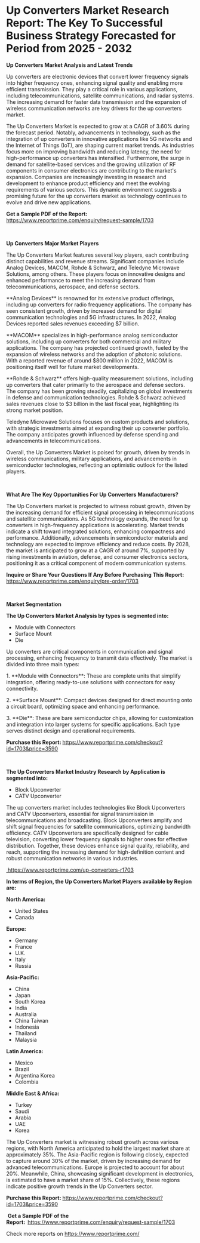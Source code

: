 <p><h1>Up Converters Market Research Report: The Key To Successful Business Strategy Forecasted for Period from 2025 - 2032</h1></p><p><strong>Up Converters Market Analysis and Latest Trends</strong></p>
<p><p>Up converters are electronic devices that convert lower frequency signals into higher frequency ones, enhancing signal quality and enabling more efficient transmission. They play a critical role in various applications, including telecommunications, satellite communications, and radar systems. The increasing demand for faster data transmission and the expansion of wireless communication networks are key drivers for the up converters market.</p><p>The Up Converters Market is expected to grow at a CAGR of 3.60% during the forecast period. Notably, advancements in technology, such as the integration of up converters in innovative applications like 5G networks and the Internet of Things (IoT), are shaping current market trends. As industries focus more on improving bandwidth and reducing latency, the need for high-performance up converters has intensified. Furthermore, the surge in demand for satellite-based services and the growing utilization of RF components in consumer electronics are contributing to the market's expansion. Companies are increasingly investing in research and development to enhance product efficiency and meet the evolving requirements of various sectors. This dynamic environment suggests a promising future for the up converters market as technology continues to evolve and drive new applications.</p></p>
<p><strong>Get a Sample PDF of the Report:&nbsp;</strong> <a href="https://www.reportprime.com/enquiry/request-sample/1703?utm_campaign=3499&utm_medium=2&utm_source=Github&utm_content=ia&utm_term=18032025&utm_id=up-converters">https://www.reportprime.com/enquiry/request-sample/1703</a></p>
<p>&nbsp;</p>
<p><strong>Up Converters Major Market Players</strong></p>
<p><p>The Up Converters Market features several key players, each contributing distinct capabilities and revenue streams. Significant companies include Analog Devices, MACOM, Rohde & Schwarz, and Teledyne Microwave Solutions, among others. These players focus on innovative designs and enhanced performance to meet the increasing demand from telecommunications, aerospace, and defense sectors.</p><p>**Analog Devices** is renowned for its extensive product offerings, including up converters for radio frequency applications. The company has seen consistent growth, driven by increased demand for digital communication technologies and 5G infrastructures. In 2022, Analog Devices reported sales revenues exceeding $7 billion.</p><p>**MACOM** specializes in high-performance analog semiconductor solutions, including up converters for both commercial and military applications. The company has projected continued growth, fueled by the expansion of wireless networks and the adoption of photonic solutions. With a reported revenue of around $800 million in 2022, MACOM is positioning itself well for future market developments.</p><p>**Rohde & Schwarz** offers high-quality measurement solutions, including up converters that cater primarily to the aerospace and defense sectors. The company has been growing steadily, capitalizing on global investments in defense and communication technologies. Rohde & Schwarz achieved sales revenues close to $3 billion in the last fiscal year, highlighting its strong market position.</p><p>Teledyne Microwave Solutions focuses on custom products and solutions, with strategic investments aimed at expanding their up converter portfolio. The company anticipates growth influenced by defense spending and advancements in telecommunications.</p><p>Overall, the Up Converters Market is poised for growth, driven by trends in wireless communications, military applications, and advancements in semiconductor technologies, reflecting an optimistic outlook for the listed players.</p></p>
<p>&nbsp;</p>
<p><strong>What Are The Key Opportunities For Up Converters Manufacturers?</strong></p>
<p><p>The Up Converters market is projected to witness robust growth, driven by the increasing demand for efficient signal processing in telecommunications and satellite communications. As 5G technology expands, the need for up converters in high-frequency applications is accelerating. Market trends indicate a shift toward integrated solutions, enhancing compactness and performance. Additionally, advancements in semiconductor materials and technology are expected to improve efficiency and reduce costs. By 2028, the market is anticipated to grow at a CAGR of around 7%, supported by rising investments in aviation, defense, and consumer electronics sectors, positioning it as a critical component of modern communication systems.</p></p>
<p><strong>Inquire or Share Your Questions If Any Before Purchasing This Report:</strong> <a href="https://www.reportprime.com/enquiry/pre-order/1703?utm_campaign=3499&utm_medium=2&utm_source=Github&utm_content=ia&utm_term=18032025&utm_id=up-converters">https://www.reportprime.com/enquiry/pre-order/1703</a></p>
<p>&nbsp;</p>
<p><strong>Market Segmentation</strong></p>
<p><strong>The Up Converters Market Analysis by types is segmented into:</strong></p>
<p><ul><li>Module with Connectors</li><li>Surface Mount</li><li>Die</li></ul></p>
<p><p>Up converters are critical components in communication and signal processing, enhancing frequency to transmit data effectively. The market is divided into three main types: </p><p>1. **Module with Connectors**: These are complete units that simplify integration, offering ready-to-use solutions with connectors for easy connectivity.</p><p>2. **Surface Mount**: Compact devices designed for direct mounting onto a circuit board, optimizing space and enhancing performance.</p><p>3. **Die**: These are bare semiconductor chips, allowing for customization and integration into larger systems for specific applications. Each type serves distinct design and operational requirements.</p></p>
<p><strong>Purchase this Report:&nbsp;</strong><a href="https://www.reportprime.com/checkout?id=1703&price=3590&utm_campaign=3499&utm_medium=2&utm_source=Github&utm_content=ia&utm_term=18032025&utm_id=up-converters">https://www.reportprime.com/checkout?id=1703&price=3590</a></p>
<p>&nbsp;</p>
<p><strong>The Up Converters Market Industry Research by Application is segmented into:</strong></p>
<p><ul><li>Block Upconverter</li><li>CATV Upconverter</li></ul></p>
<p><p>The up converters market includes technologies like Block Upconverters and CATV Upconverters, essential for signal transmission in telecommunications and broadcasting. Block Upconverters amplify and shift signal frequencies for satellite communications, optimizing bandwidth efficiency. CATV Upconverters are specifically designed for cable television, converting lower frequency signals to higher ones for effective distribution. Together, these devices enhance signal quality, reliability, and reach, supporting the increasing demand for high-definition content and robust communication networks in various industries.</p></p>
<p><a href="https://www.reportprime.com/up-converters-r1703?utm_campaign=3499&utm_medium=2&utm_source=Github&utm_content=ia&utm_term=18032025&utm_id=up-converters">&nbsp;https://www.reportprime.com/up-converters-r1703</a></p>
<p><strong>In terms of Region, the Up Converters Market Players available by Region are:</strong></p>
<p>
    <p> <strong> North America: </strong>
        <ul>
            <li>United States</li>
            <li>Canada</li>
        </ul>
        </p> 
    <p> <strong> Europe: </strong>
        <ul>
            <li>Germany</li>
            <li>France</li>
            <li>U.K.</li>
            <li>Italy</li>
            <li>Russia</li>
        </ul>
        </p> 
    <p> <strong> Asia-Pacific: </strong>
        <ul>
            <li>China</li>
            <li>Japan</li>
            <li>South Korea</li>
            <li>India</li>
            <li>Australia</li>
            <li>China Taiwan</li>
            <li>Indonesia</li>
            <li>Thailand</li>
            <li>Malaysia</li>
        </ul>
        </p> 
    <p> <strong> Latin America: </strong>
        <ul>
            <li>Mexico</li>
            <li>Brazil</li>
            <li>Argentina Korea</li>
            <li>Colombia</li>
        </ul>
        </p> 
    <p> <strong> Middle East & Africa: </strong>
        <ul>
            <li>Turkey</li>
            <li>Saudi</li>
            <li>Arabia</li>
            <li>UAE</li>
            <li>Korea</li>
        </ul>
    </p>
    </p>
<p><p>The Up Converters market is witnessing robust growth across various regions, with North America anticipated to hold the largest market share at approximately 35%. The Asia-Pacific region is following closely, expected to capture around 30% of the market, driven by increasing demand for advanced telecommunications. Europe is projected to account for about 20%. Meanwhile, China, showcasing significant development in electronics, is estimated to have a market share of 15%. Collectively, these regions indicate positive growth trends in the Up Converters sector.</p></p>
<p><strong>Purchase this Report: </strong><a href="https://www.reportprime.com/checkout?id=1703&price=3590&utm_campaign=3499&utm_medium=2&utm_source=Github&utm_content=ia&utm_term=18032025&utm_id=up-converters">https://www.reportprime.com/checkout?id=1703&price=3590</a></p>
<p>&nbsp;<strong>Get a Sample PDF of the Report:&nbsp;&nbsp;</strong><a href="https://www.reportprime.com/enquiry/request-sample/1703?utm_campaign=3499&utm_medium=2&utm_source=Github&utm_content=ia&utm_term=18032025&utm_id=up-converters">https://www.reportprime.com/enquiry/request-sample/1703</a></p>
<p><strong></strong></p>
<p>Check more reports on <a href="https://www.reportprime.com/?utm_campaign=3499&utm_medium=2&utm_source=Github&utm_content=ia&utm_term=18032025&utm_id=up-converters">https://www.reportprime.com/</a></p>